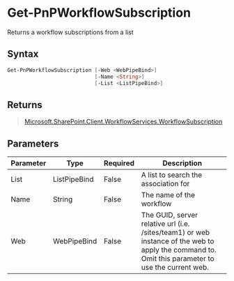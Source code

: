 # Get-PnPWorkflowSubscription
Returns a workflow subscriptions from a list
## Syntax
```powershell
Get-PnPWorkflowSubscription [-Web <WebPipeBind>]
                            [-Name <String>]
                            [-List <ListPipeBind>]
```


## Returns
>[Microsoft.SharePoint.Client.WorkflowServices.WorkflowSubscription](https://msdn.microsoft.com/en-us/library/microsoft.sharepoint.client.workflowservices.workflowsubscription.aspx)

## Parameters
Parameter|Type|Required|Description
---------|----|--------|-----------
|List|ListPipeBind|False|A list to search the association for|
|Name|String|False|The name of the workflow|
|Web|WebPipeBind|False|The GUID, server relative url (i.e. /sites/team1) or web instance of the web to apply the command to. Omit this parameter to use the current web.|
